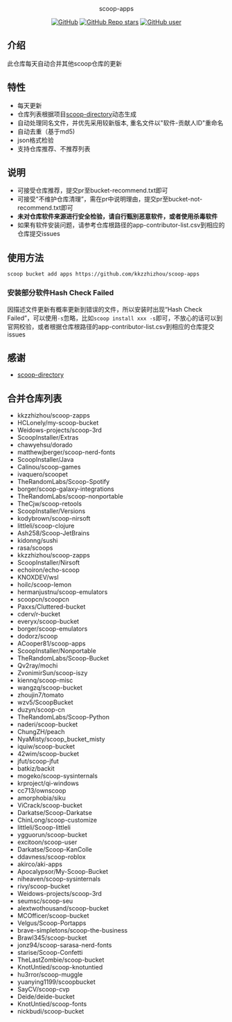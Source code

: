 <p align="center">
  scoop-apps
</p>
<p align="center">
  <a href="https://github.com/kkzzhizhou/scoop-apps"><img alt="GitHub" src="https://img.shields.io/badge/Readme--Style-standard--repository-brightgreen?style=flat-square&color=f83500"/></a>
  <a href="https://github.com/kkzzhizhou/scoop-apps"><img alt="GitHub Repo stars" src="https://img.shields.io/github/stars/kkzzhizhou/scoop-apps?style=flat-square"/></a>
  <a href="https://github.com/kkzzhizhou"><img alt="GitHub user" src="https://img.shields.io/badge/author-kkzzhizhou-brightgreen?style=flat-square"/></a>
</p>


## 介绍

此仓库每天自动合并其他scoop仓库的更新

## 特性

- 每天更新
- 仓库列表根据项目[scoop-directory](https://github.com/rasa/scoop-directory)动态生成
- 自动处理同名文件，并优先采用较新版本, 重名文件以"软件-贡献人ID"重命名
- 自动去重（基于md5)
- json格式检验
- 支持仓库推荐、不推荐列表

## 说明

- 可接受仓库推荐，提交pr至bucket-recommend.txt即可
- 可接受"不维护仓库清理”，需在pr中说明理由，提交pr至bucket-not-recommend.txt即可
- **未对仓库软件来源进行安全检验，请自行甄别恶意软件，或者使用杀毒软件**
- 如果有软件安装问题，请参考仓库根路径的app-contributor-list.csv到相应的仓库提交issues

## 使用方法

```
scoop bucket add apps https://github.com/kkzzhizhou/scoop-apps
```

### 安装部分软件Hash Check Failed



因描述文件更新有概率更新到错误的文件，所以安装时出现“Hash Check Failed”，可以使用`-s`忽略，比如`scoop install xxx -s`即可，不放心的话可以到官网校验，或者根据仓库根路径的app-contributor-list.csv到相应的仓库提交issues

## 感谢

- [scoop-directory](https://github.com/rasa/scoop-directory)

## 合并仓库列表

- kkzzhizhou/scoop-zapps
- HCLonely/my-scoop-bucket
- Weidows-projects/scoop-3rd
- ScoopInstaller/Extras
- chawyehsu/dorado
- matthewjberger/scoop-nerd-fonts
- ScoopInstaller/Java
- Calinou/scoop-games
- ivaquero/scoopet
- TheRandomLabs/Scoop-Spotify
- borger/scoop-galaxy-integrations
- TheRandomLabs/scoop-nonportable
- TheCjw/scoop-retools
- ScoopInstaller/Versions
- kodybrown/scoop-nirsoft
- littleli/scoop-clojure
- Ash258/Scoop-JetBrains
- kidonng/sushi
- rasa/scoops
- kkzzhizhou/scoop-zapps
- ScoopInstaller/Nirsoft
- echoiron/echo-scoop
- KNOXDEV/wsl
- hoilc/scoop-lemon
- hermanjustnu/scoop-emulators
- scoopcn/scoopcn
- Paxxs/Cluttered-bucket
- cderv/r-bucket
- everyx/scoop-bucket
- borger/scoop-emulators
- dodorz/scoop
- ACooper81/scoop-apps
- ScoopInstaller/Nonportable
- TheRandomLabs/Scoop-Bucket
- Qv2ray/mochi
- ZvonimirSun/scoop-iszy
- kiennq/scoop-misc
- wangzq/scoop-bucket
- zhoujin7/tomato
- wzv5/ScoopBucket
- duzyn/scoop-cn
- TheRandomLabs/Scoop-Python
- naderi/scoop-bucket
- ChungZH/peach
- NyaMisty/scoop_bucket_misty
- iquiw/scoop-bucket
- 42wim/scoop-bucket
- jfut/scoop-jfut
- batkiz/backit
- mogeko/scoop-sysinternals
- krproject/qi-windows
- cc713/ownscoop
- amorphobia/siku
- ViCrack/scoop-bucket
- Darkatse/Scoop-Darkatse
- ChinLong/scoop-customize
- littleli/Scoop-littleli
- ygguorun/scoop-bucket
- excitoon/scoop-user
- Darkatse/Scoop-KanColle
- ddavness/scoop-roblox
- akirco/aki-apps
- Apocalypsor/My-Scoop-Bucket
- niheaven/scoop-sysinternals
- rivy/scoop-bucket
- Weidows-projects/scoop-3rd
- seumsc/scoop-seu
- alextwothousand/scoop-bucket
- MCOfficer/scoop-bucket
- Velgus/Scoop-Portapps
- brave-simpletons/scoop-the-business
- Brawl345/scoop-bucket
- jonz94/scoop-sarasa-nerd-fonts
- starise/Scoop-Confetti
- TheLastZombie/scoop-bucket
- KnotUntied/scoop-knotuntied
- hu3rror/scoop-muggle
- yuanying1199/scoopbucket
- SayCV/scoop-cvp
- Deide/deide-bucket
- KnotUntied/scoop-fonts
- nickbudi/scoop-bucket
